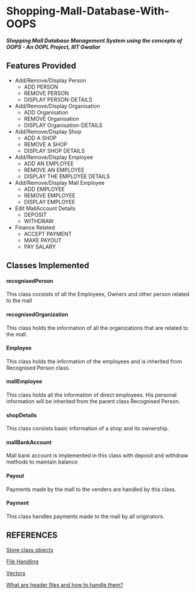 # Shopping-Mall-Database-With-OOPS

**_Shopping Mall Database Management System using the concepts of OOPS - An OOPL Project, IIIT Gwalior_**

## Features Provided

- Add/Remove/Display Person
  - ADD PERSON
  - REMOVE PERSON
  - DISPLAY PERSON-DETAILS
- Add/Remove/Display Organisation
  - ADD Organisation
  - REMOVE Organisation
  - DISPLAY Organisation-DETAILS
- Add/Remove/Display Shop
  - ADD A SHOP
  - REMOVE A SHOP
  - DISPLAY SHOP DETAILS
- Add/Remove/Display Employee
  - ADD AN EMPLOYEE
  - REMOVE AN EMPLOYEE
  - DISPLAY THE EMPLOYEE DETAILS
- Add/Remove/Display Mall Employee
  - ADD EMPLOYEE
  - REMOVE EMPLOYEE
  - DISPLAY EMPLOYEE
- Edit MallAccount Details
  - DEPOSIT
  - WITHDRAW
- Finance Related
  - ACCEPT PAYMENT
  - MAKE PAYOUT
  - PAY SALARY

## Classes Implemented

#### recognisedPerson

This class consists of all the Employees, Owners and other person related to the mall

#### recognisedOrganization

This class holds the information of all the organizations that are related to the mall.

#### Employee

This class holds the information of the employees and is inherited from Recognised Person class.

#### mallEmployee

This class holds all the information of direct employees. His personal information will be inherited from the parent class Recognised Person.

#### shopDetails

This class consists basic information of a shop and its ownership.

#### mallBankAccount

Mall bank account is implemented in this class with deposit and withdraw methods to maintain balance

#### Payout

Payments made by the mall to the venders are handled by this class.

#### Payment

This class handles payments made to the mall by all originators.

## REFERENCES

[Store class objects](https://www.geeksforgeeks.org/readwrite-class-objects-fromto-file-c/)

[File Handling](https://www.tutorialspoint.com/cplusplus/cpp_files_streams.htm)

[Vectors](https://www.cplusplus.com/reference/vector/vector/)

[What are header files and how to handle them?](https://stackoverflow.com/questions/6618921/calling-a-function-from-another-file-in-the-same-directory-in-c)
